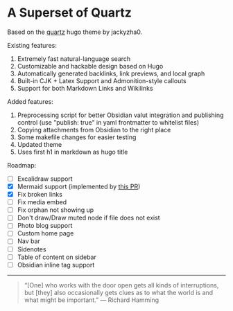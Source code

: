 # A Superset of Quartz

Based on the [quartz](https://github.com/jackyzha0/quartz) hugo theme by jackyzha0. 

Existing features:

1. Extremely fast natural-language search
2. Customizable and hackable design based on Hugo
3. Automatically generated backlinks, link previews, and local graph
4. Built-in CJK + Latex Support and Admonition-style callouts
5. Support for both Markdown Links and Wikilinks

Added features:

1. Preprocessing script for better Obsidian valut integration and publishing control (use "publish: true" in yaml frontmatter to whitelist files)
2. Copying attachments from Obsidian to the right place
3. Some makefile changes for easier testing
4. Updated theme
5. Uses first h1 in markdown as hugo title

Roadmap:

- [ ] Excalidraw support
- [x] Mermaid support (implemented by [this PR](https://github.com/jackyzha0/quartz/pull/244))
- [x] Fix broken links
- [ ] Fix media embed
- [ ] Fix orphan not showing up
- [ ] Don't draw/Draw muted node if file does not exist
- [ ] Photo blog support
- [ ] Custom home page
- [ ] Nav bar
- [ ] Sidenotes
- [ ] Table of content on sidebar
- [ ] Obsidian inline tag support

---

> “[One] who works with the door open gets all kinds of interruptions, but [they] also occasionally gets clues as to what the world is and what might be important.” — Richard Hamming